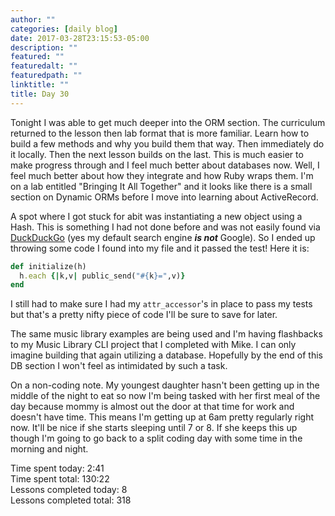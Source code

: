 ```yaml
---
author: ""
categories: [daily blog]
date: 2017-03-28T23:15:53-05:00
description: ""
featured: ""
featuredalt: ""
featuredpath: ""
linktitle: ""
title: Day 30
---
```


Tonight I was able to get much deeper into the ORM section. The curriculum returned to the lesson then lab format that is more familiar. Learn how to build a few methods and why you build them that way. Then immediately do it locally. Then the next lesson builds on the last. This is much easier to make progress through and I feel much better about databases now. Well, I feel much better about how they integrate and how Ruby wraps them. I'm on a lab entitled "Bringing It All Together" and it looks like there is a small section on Dynamic ORMs before I move into learning about ActiveRecord.

A spot where I got stuck for abit was instantiating a new object using a Hash. This is something I had not done before and was not easily found via [DuckDuckGo][1] (yes my default search engine **_is not_** Google). So I ended up throwing some code I found into my file and it passed the test! Here it is:

```ruby
def initialize(h)
  h.each {|k,v| public_send("#{k}=",v)}
end
```

I still had to make sure I had my `attr_accessor`'s in place to pass my tests but that's a pretty nifty piece of code I'll be sure to save for later.

The same music library examples are being used and I'm having flashbacks to my Music Library CLI project that I completed with Mike. I can only imagine building that again utilizing a database. Hopefully by the end of this DB section I won't feel as intimidated by such a task.

On a non-coding note. My youngest daughter hasn't been getting up in the middle of the night to eat so now I'm being tasked with her first meal of the day because mommy is almost out the door at that time for work and doesn't have time. This means I'm getting up at 6am pretty regularly right now. It'll be nice if she starts sleeping until 7 or 8. If she keeps this up though I'm going to go back to a split coding day with some time in the morning and night.

Time spent today: 2:41  
Time spent total: 130:22  
Lessons completed today: 8  
Lessons completed total: 318

[1]: https://duckduckgo.com/
